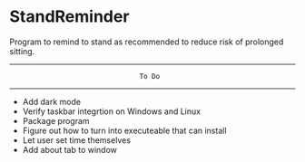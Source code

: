# StandReminder
Program to remind to stand as recommended to reduce risk of prolonged sitting.

*******************************************************************************
                                    To Do
*******************************************************************************
 - Add dark mode
 - Verify taskbar integrtion on Windows and Linux
 - Package program
 - Figure out how to turn into executeable that can install
 - Let user set time themselves
 - Add about tab to window
